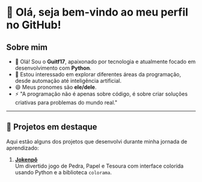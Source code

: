 # 👋 Olá, seja bem-vindo ao meu perfil no GitHub!

## Sobre mim
- 🌟 Olá! Sou o **Guitf17**, apaixonado por tecnologia e atualmente focado em desenvolvimento com **Python**.
- 👀 Estou interessado em explorar diferentes áreas da programação, desde automação até inteligência artificial.
- 😄 Meus pronomes são **ele/dele**.
- ⚡ "A programação não é apenas sobre código, é sobre criar soluções criativas para problemas do mundo real."


---

## 🚀 Projetos em destaque
Aqui estão alguns dos projetos que desenvolvi durante minha jornada de aprendizado:
1. **[Jokenpô](https://github.com/Guitf17/meu_primeiro_repositorio/blob/main/JOKENPO.py)**  
   Um divertido jogo de Pedra, Papel e Tesoura com interface colorida usando Python e a biblioteca `colorama`.

<!---
Guitf17/Guitf17 is a ✨ special ✨ repository because its `README.md` (this file) appears on your GitHub profile.
You can click the Preview link to take a look at your changes.
--->
